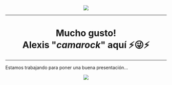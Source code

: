 <div align="center"><image src="https://user-images.githubusercontent.com/92229619/136698915-b53501de-1205-401d-aba4-de3a3117f10a.gif"></div>

---
	
<div align="center"><h1><b>Mucho gusto!<br>Alexis "<i>camarock</i>" aquí ⚡😜⚡</b></div>
	
---
  
Estamos trabajando para poner una buena presentación...<br><div align="center"><image src="https://utahvalley360.com/wp-content/uploads/2014/07/David-Archuleta-patience.gif"></div>
	

